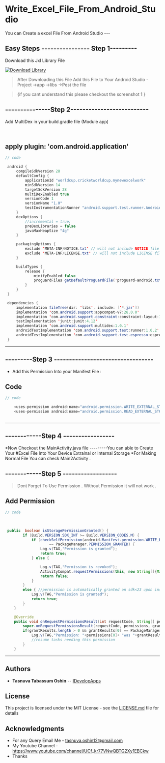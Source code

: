 # Write_Excel_File_From_Android_Studio
You can Create a excel File From Android Studio ---


## Easy Steps  ---------------- Step 1---------

Download this Jxl Library File  

[![Download Library](https://img.shields.io/apm/dm/vim-mode?label=download%20Core)](https://drive.google.com/file/d/1c1lObBM7nITH03F8JtmheI5ya1jlMC8d/view?usp=sharing)


> After Downloading this File Add this File to Your Android Studio -
 Project ->app ->libs ->Pest the file 

> {if you cant understand this please checkout the screenshot 1 }



 




## ---------------Step 2--------------------------

Add MultiDex in your build.gradle file (Module app)


<br>





## apply plugin: 'com.android.application'
```java
// code 

 android {
     compileSdkVersion 28
     defaultConfig {
         applicationId "worldcup.cricketworldcup.mynewexcelwork"
         minSdkVersion 14
         targetSdkVersion 28
         multiDexEnabled true
         versionCode 1
         versionName "1.0"
         testInstrumentationRunner "android.support.test.runner.AndroidJUnitRunner"
     }
     dexOptions {
         //incremental = true;
         preDexLibraries = false
         javaMaxHeapSize "4g"
     }

     packagingOptions {
         exclude 'META-INF/NOTICE.txt' // will not include NOTICE file
         exclude 'META-INF/LICENSE.txt' // will not include LICENSE file
     }

     buildTypes {
         release {
             minifyEnabled false
             proguardFiles getDefaultProguardFile('proguard-android.txt'), 'proguard-rules.pro'
         }
     }
 }

 dependencies {
     implementation fileTree(dir: 'libs', include: ['*.jar'])
     implementation 'com.android.support:appcompat-v7:28.0.0'
     implementation 'com.android.support.constraint:constraint-layout:1.1.3'
     testImplementation 'junit:junit:4.12'
     implementation 'com.android.support:multidex:1.0.1'
     androidTestImplementation 'com.android.support.test:runner:1.0.2'
     androidTestImplementation 'com.android.support.test.espresso:espresso-core:3.0.2'
 }


```

---





## ---------Step 3 ---------------------------------


* Add this Permission Into your Manifest File :

 ## Code
```java
// code

    <uses-permission android:name="android.permission.WRITE_EXTERNAL_STORAGE" />
    <uses-permission android:name="android.permission.READ_EXTERNAL_STORAGE" />
    
   ```

---
    
 
## ------------Step 4 -----------------   

*Now Checkout the MainActivity.java file ---------You can able to Create Your #Excel File Into Your Device Extralnal or Internal Storage 
*For Making Normal File You can check Main2Activity .


## ------------Step 5 ------------------
> Dont Forget To Use Permission . Without Permission it will not work .


 
 
 
 ## Add Permission
```java
// code
 
 
 
 public  boolean isStoragePermissionGranted() {
        if (Build.VERSION.SDK_INT >= Build.VERSION_CODES.M) {
            if (checkSelfPermission(android.Manifest.permission.WRITE_EXTERNAL_STORAGE)
                    == PackageManager.PERMISSION_GRANTED) {
                Log.v(TAG,"Permission is granted");
                return true;
            } else {

                Log.v(TAG,"Permission is revoked");
                ActivityCompat.requestPermissions(this, new String[]{Manifest.permission.WRITE_EXTERNAL_STORAGE}, 1);
                return false;
            }
        }
        else { //permission is automatically granted on sdk<23 upon installation
            Log.v(TAG,"Permission is granted");
            return true;
        }
    }

    @Override
    public void onRequestPermissionsResult(int requestCode, String[] permissions, int[] grantResults) {
        super.onRequestPermissionsResult(requestCode, permissions, grantResults);
        if(grantResults.length > 0 && grantResults[0] == PackageManager.PERMISSION_GRANTED){
            Log.v(TAG,"Permission: "+permissions[0]+ "was "+grantResults[0]);
            //resume tasks needing this permission
        }
    }


```

---


## Authors

* **Tasnuva Tabassum Oshin** -- [IDevelopApps](https://github.com/TasnuvaOshin)


## License

This project is licensed under the MIT License - see the [LICENSE.md](LICENSE.md) file for details

## Acknowledgments

* For any Query Email Me - tasnuva.oshin12@gmail.com
* My Youtube Channel  - https://www.youtube.com/channel/UCf_kr77VNwQBTG2Xy1EBCkw
* Thanks
